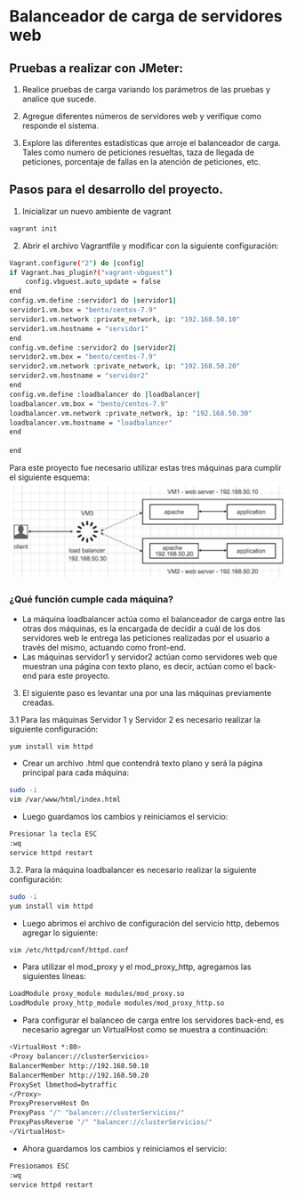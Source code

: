 # Balanceador de carga de servidores web <Apache mod_proxy_balancer>

## Pruebas a realizar con JMeter:

1. Realice pruebas de carga variando los parámetros de las pruebas y analice
que sucede.

2. Agregue diferentes números de servidores web y verifique como responde el
sistema.

3. Explore las diferentes estadísticas que arroje el balanceador de carga. Tales
como numero de peticiones resueltas, taza de llegada de peticiones, porcentaje de fallas en la atención de peticiones, etc.

## Pasos para el desarrollo del proyecto.

1. Inicializar un nuevo ambiente de vagrant

```bash
vagrant init
```
2. Abrir el archivo Vagrantfile y modificar con la siguiente configuración:

```bash
Vagrant.configure("2") do |config|
if Vagrant.has_plugin?("vagrant-vbguest")
    config.vbguest.auto_update = false 
end
config.vm.define :servidor1 do |servidor1|
servidor1.vm.box = "bento/centos-7.9"
servidor1.vm.network :private_network, ip: "192.168.50.10"
servidor1.vm.hostname = "servidor1"
end
config.vm.define :servidor2 do |servidor2|
servidor2.vm.box = "bento/centos-7.9"
servidor2.vm.network :private_network, ip: "192.168.50.20"
servidor2.vm.hostname = "servidor2"
end
config.vm.define :loadbalancer do |loadbalancer|
loadbalancer.vm.box = "bento/centos-7.9"
loadbalancer.vm.network :private_network, ip: "192.168.50.30"
loadbalancer.vm.hostname = "loadbalancer"
end

end
```
Para este proyecto fue necesario utilizar estas tres máquinas para cumplir el siguiente esquema:
![Esquema para el balanceador de carga de servidores web](Img.png)

### ¿Qué función cumple cada máquina?
* La máquina loadbalancer actúa como el balanceador de carga entre las otras dos máquinas, es la encargada de decidir a cuál
de los dos servidores web le entrega las peticiones realizadas por el usuario a través del mismo, actuando como front-end.
* Las máquinas servidor1 y servidor2 actúan como servidores web que muestran una página con texto plano, es decir, actúan como el back-end para este proyecto.

3. El siguiente paso es levantar una por una las máquinas previamente creadas.

3.1 Para las máquinas Servidor 1 y Servidor 2 es necesario realizar la siguiente configuración:

```bash
yum install vim httpd
```
- Crear un archivo .html que contendrá texto plano y será la página principal para cada máquina:
```bash
sudo -i
vim /var/www/html/index.html
```
- Luego guardamos los cambios y reiniciamos el servicio:

```bash
Presionar la tecla ESC
:wq
service httpd restart
```
3.2. Para la máquina loadbalancer es necesario realizar la siguiente configuración:

```bash
sudo -i
yum install vim httpd
```
- Luego abrimos el archivo de configuración del servicio http, debemos agregar lo siguiente:

```bash
vim /etc/httpd/conf/httpd.conf
```
- Para utilizar el mod_proxy y el mod_proxy_http, agregamos las siguientes líneas:

```bash
LoadModule proxy_module modules/mod_proxy.so
LoadModule proxy_http_module modules/mod_proxy_http.so
```

- Para configurar el balanceo de carga entre los servidores back-end, es necesario agregar un VirtualHost como se muestra a continuación:

```bash
<VirtualHost *:80>
<Proxy balancer://clusterServicios>
BalancerMember http://192.168.50.10
BalancerMember http://192.168.50.20
ProxySet lbmethod=bytraffic
</Proxy>
ProxyPreserveHost On
ProxyPass "/" "balancer://clusterServicios/"
ProxyPassReverse "/" "balancer://clusterServicios/"
</VirtualHost>
```
- Ahora guardamos los cambios y reiniciamos el servicio:

```bash
Presionamos ESC
:wq
service httpd restart
```
